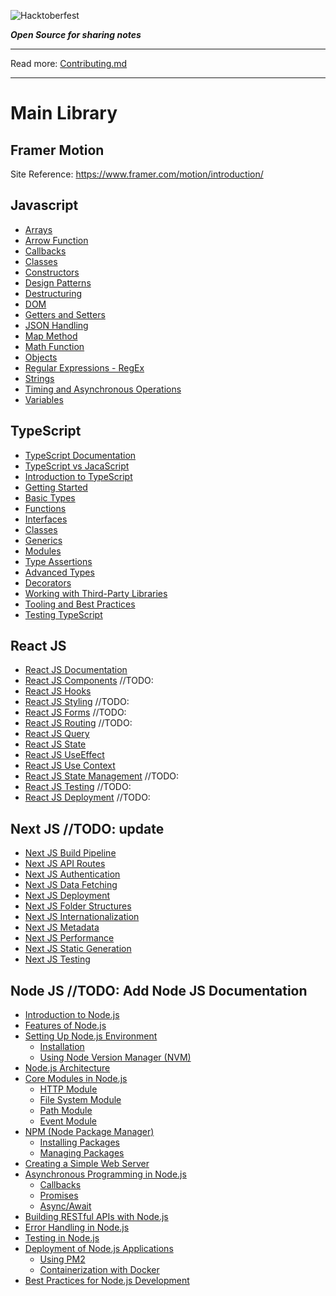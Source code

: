 
![Hacktoberfest](https://github.com/user-attachments/assets/460757a4-ff0e-467c-8445-40e04441fd66)

***Open Source for sharing notes***

---

Read more:
[Contributing.md](/Contributing.md)

---

# Main Library

## Framer Motion

Site Reference: <https://www.framer.com/motion/introduction/>

## Javascript

- [Arrays](JavaScript/Arrays.md)
- [Arrow Function](<JavaScript/Arrow Function.md>)
- [Callbacks](JavaScript/Callbacks.md)
- [Classes](JavaScript/Classes.md)
- [Constructors](JavaScript/Constructors.md)
- [Design Patterns](<JavaScript/Design Patterns.md>)
- [Destructuring](JavaScript/Destructuring.md)
- [DOM](JavaScript/DOM.md)
- [Getters and Setters](<JavaScript/Getters and Setters.md>)
- [JSON Handling](<JavaScript/JSON Handling.md>)
- [Map Method](<JavaScript/Map Method.md>)
- [Math Function](<JavaScript/Math Function.md>)
- [Objects](JavaScript/Objects.md)
- [Regular Expressions - RegEx](<JavaScript/Regular Expressions - RegEx.md>)
- [Strings](JavaScript/Strings.md)
- [Timing and Asynchronous Operations](<JavaScript/Timing and Asynchronous Operations.md>)
- [Variables](JavaScript/Variables.md)

## TypeScript

- [TypeScript Documentation](<TypeScript/TypeScript Documentation.md>)
- [TypeScript vs JacaScript](<TypeScript/TypeScript vs JacaScript.md>)
- [Introduction to TypeScript](TypeScript/TypeScript-Documentation.md/#introduction-to-typescript)
- [Getting Started](TypeScript/TypeScript-Documentation.md/#getting-started)
- [Basic Types](Typescript/TypeScript-Documentation.md/#basic-types)
- [Functions](Typescript/TypeScript-Documentation.md/#functions)
- [Interfaces](Typescript/TypeScript-Documentation.md/#interfaces)
- [Classes](Typescript/TypeScript-Documentation.md/#classes)
- [Generics](Typescript/TypeScript-Documentation.md/#generics)
- [Modules](Typescript/TypeScript-Documentation.md/#modules)
- [Type Assertions](Typescript/TypeScript-Documentation.md/#type-assertions)
- [Advanced Types](Typescript/TypeScript-Documentation.md/#advanced-types)
- [Decorators](Typescript/TypeScript-Documentation.md/#decorators)
- [Working with Third-Party Libraries](Typescript/TypeScript-Documentation.md/#working-with-third-party-libraries)
- [Tooling and Best Practices](Typescript/TypeScript-Documentation.md/#tooling-and-best-practices)
- [Testing TypeScript](Typescript/TypeScript-Documentation.md/#testing-typescript)

## React JS

- [React JS Documentation](ReactJS/ReactJS-Documentation.md)
- [React JS Components](ReactJS/ReactJS-Components.md) //TODO: 
- [React JS Hooks](ReactJS/ReactJS-Hooks.md)
- [React JS Styling](ReactJS/ReactJS-Styling.md) //TODO: 
- [React JS Forms](ReactJS/ReactJS-Forms.md) //TODO: 
- [React JS Routing](ReactJS/ReactJS-Routing.md) //TODO: 
- [React JS Query](ReactJS/ReactJS-Query.md)
- [React JS State](ReactJS/ReactJS-useState.md)
- [React JS UseEffect](ReactJS/ReactJS-useEffect.md)
- [React JS Use Context](ReactJS/ReactJS-useContext.md)
- [React JS State Management](ReactJS/ReactJS-State-Management.md) //TODO: 
- [React JS Testing](ReactJS/ReactJS-Testing.md) //TODO: 
- [React JS Deployment](ReactJS/ReactJS-Deployment.md) //TODO: 

## Next JS //TODO: update

- [Next JS Build Pipeline](NextJS/BuildPipeline.md)
- [Next JS API Routes](NextJS/APIRoutes.md)
- [Next JS Authentication](NextJS/Authentication.md)
- [Next JS Data Fetching](NextJS/DataFetching.md)
- [Next JS Deployment](NextJS/Deployment.md)
- [Next JS Folder Structures](NextJS/FolderStructures.md)
- [Next JS Internationalization](NextJS/Internationalization.md)
- [Next JS Metadata](NextJS/Metadata.md)
- [Next JS Performance](NextJS/Performance.md)
- [Next JS Static Generation](NextJS/StaticGeneration.md)
- [Next JS Testing](NextJS/Testing.md)

## Node JS //TODO: Add Node JS Documentation
- [Introduction to Node.js](#introduction-to-nodejs)
- [Features of Node.js](#features-of-nodejs)
- [Setting Up Node.js Environment](#setting-up-nodejs-environment)
    - [Installation](#installation)
    - [Using Node Version Manager (NVM)](#using-node-version-manager-nvm)
- [Node.js Architecture](#nodejs-architecture)
- [Core Modules in Node.js](#core-modules-in-nodejs)
    - [HTTP Module](#http-module)
    - [File System Module](#file-system-module)
    - [Path Module](#path-module)
    - [Event Module](#event-module)
- [NPM (Node Package Manager)](#npm-node-package-manager)
    - [Installing Packages](#installing-packages)
    - [Managing Packages](#managing-packages)
- [Creating a Simple Web Server](#creating-a-simple-web-server)
- [Asynchronous Programming in Node.js](#asynchronous-programming-in-nodejs)
    - [Callbacks](#callbacks)
    - [Promises](#promises)
    - [Async/Await](#asyncawait)
- [Building RESTful APIs with Node.js](#building-restful-apis-with-nodejs)
- [Error Handling in Node.js](#error-handling-in-nodejs)
- [Testing in Node.js](#testing-in-nodejs)
- [Deployment of Node.js Applications](#deployment-of-nodejs-applications)
    - [Using PM2](#using-pm2)
    - [Containerization with Docker](#containerization-with-docker)
- [Best Practices for Node.js Development](#best-practices-for-nodejs-development)
